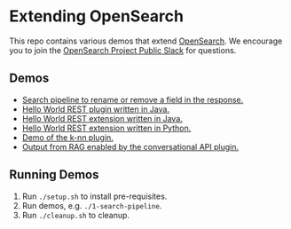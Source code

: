 # Extending OpenSearch

This repo contains various demos that extend [OpenSearch](https://opensearch.org/). We encourage you to join the [OpenSearch Project Public Slack](https://opensearch.org/slack.html) for questions.

## Demos

- [Search pipeline to rename or remove a field in the response.](./1-search-pipeline.sh)
- [Hello World REST plugin written in Java.](./2-java-plugin.sh)
- [Hello World REST extension written in Java.](./3-java-extension.sh)
- [Hello World REST extension written in Python.](./4-python-extension.sh)
- [Demo of the k-nn plugin.](./5-knn-search.sh)
- [Output from RAG enabled by the conversational API plugin.](./6-rag.json)

## Running Demos

1. Run `./setup.sh` to install pre-requisites.
2. Run demos, e.g. `./1-search-pipeline`.
3. Run `./cleanup.sh` to cleanup.
